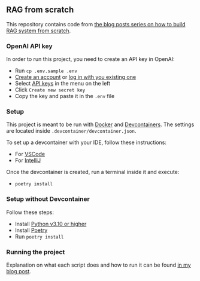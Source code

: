 ## RAG from scratch

This repository contains code
from [the blog posts series on how to build RAG system from scratch](https://ninkovic.dev/blog/2024/rag-from-scratch-part-1).

### OpenAI API key

In order to run this project, you need to create an API key in OpenAI:

- Run `cp .env.sample .env`
- [Create an account](https://platform.openai.com/signup)
  or [log in with you existing one](https://platform.openai.com/login)
- Select [API keys](https://platform.openai.com/api-keys) in the menu on the left
- Click `Create new secret key`
- Copy the key and paste it in the `.env` file

### Setup

This project is meant to be run with [Docker](https://www.docker.com/products/docker-desktop/)
and [Devcontainers](https://containers.dev/).
The settings are located inside `.devcontainer/devcontainer.json`.

To set up a devcontainer with your IDE, follow these instructions:

- For [VSCode](https://code.visualstudio.com/docs/devcontainers/tutorial)
- For [IntelliJ](https://www.jetbrains.com/help/idea/connect-to-devcontainer.html)

Once the devcontainer is created, run a terminal inside it and execute:

- `poetry install`

### Setup without Devcontainer

Follow these steps:

- Install [Python v3.10 or higher](https://www.python.org/downloads/)
- Install [Poetry](https://python-poetry.org/docs/)
- Run `poetry install`

### Running the project

Explanation on what each script does and how to run it can be found [in my
blog post](https://ninkovic.dev/blog/2024/rag-from-scratch-part-1).



